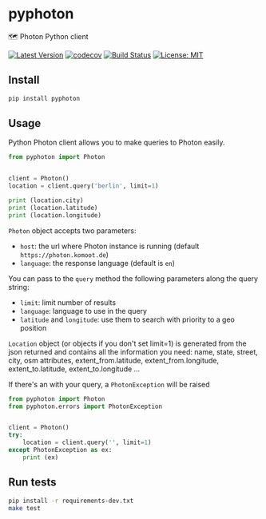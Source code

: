 # pyphoton

🗺 Photon Python client

[![Latest Version](https://img.shields.io/pypi/v/pyphoton.svg)](https://pypi.python.org/pypi/pyphoton/)
[![codecov](https://codecov.io/gh/astagi/pyphoton/branch/master/graph/badge.svg)](https://codecov.io/gh/astagi/pyphoton)
[![Build Status](https://travis-ci.org/astagi/pyphoton.svg?branch=master)](https://travis-ci.org/astagi/pyphoton)
[![License: MIT](https://img.shields.io/badge/License-MIT-blue.svg)](https://github.com/astagi/pyphoton/blob/master/LICENSE)

## Install

```sh
pip install pyphoton
```

## Usage

Python Photon client allows you to make queries to Photon easily.

```py
from pyphoton import Photon


client = Photon()
location = client.query('berlin', limit=1)

print (location.city)
print (location.latitude)
print (location.longitude)
```

`Photon` object accepts two parameters:

- `host`: the url where Photon instance is running (default `https://photon.komoot.de`)
- `language`: the response language (default is `en`)

You can pass to the `query` method the following parameters along the query string:

- `limit`: limit number of results
- `language`: language to use in the query
- `latitude` and `longitude`: use them to search with priority to a geo position

`Location` object (or objects if you don't set limit=1) is generated from the json returned and contains all the information you need: name, state, street, city, osm attributes, extent_from.latitude, extent_from.longitude, extent_to.latitude, extent_to.longitude ...

If there's an with your query, a `PhotonException` will be raised

```py
from pyphoton import Photon
from pyphoton.errors import PhotonException


client = Photon()
try:
    location = client.query('', limit=1)
except PhotonException as ex:
    print (ex)
```

## Run tests

```sh
pip install -r requirements-dev.txt
make test
```
